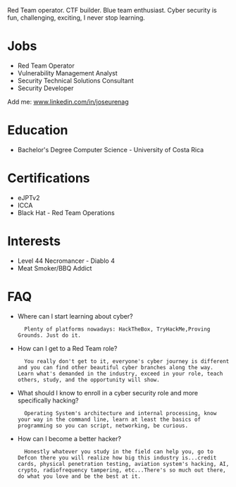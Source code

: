 
Red Team operator. CTF builder. Blue team enthusiast.
Cyber security is fun, challenging, exciting, I never stop learning. 



# Jobs

- Red Team Operator
- Vulnerability Management Analyst
- Security Technical Solutions Consultant
- Security Developer

Add me: www.linkedin.com/in/joseurenag


# Education

- Bachelor's Degree Computer Science - University of Costa Rica

# Certifications

- eJPTv2
- ICCA
- Black Hat - Red Team Operations

# Interests

- Level 44 Necromancer - Diablo 4
- Meat Smoker/BBQ Addict


# FAQ

- Where can I start learning about cyber?
	
		Plenty of platforms nowadays: HackTheBox, TryHackMe,Proving Grounds. Just do it.

- How can I get to a Red Team role?
	
		You really don't get to it, everyone's cyber journey is different and you can find other beautiful cyber branches along the way. Learn what's demanded in the industry, exceed in your role, teach others, study, and the opportunity will show.

- What should I know to enroll in a cyber security role and more specifically hacking?

		Operating System's architecture and internal processing, know your way in the command line, learn at least the basics of programming so you can script, networking, be curious.

- How can I become a better hacker?

		Honestly whatever you study in the field can help you, go to Defcon there you will realize how big this industry is...credit cards, physical penetration testing, aviation system's hacking, AI, crypto, radiofrequency tampering, etc...There's so much out there, do what you love and be the best at it.